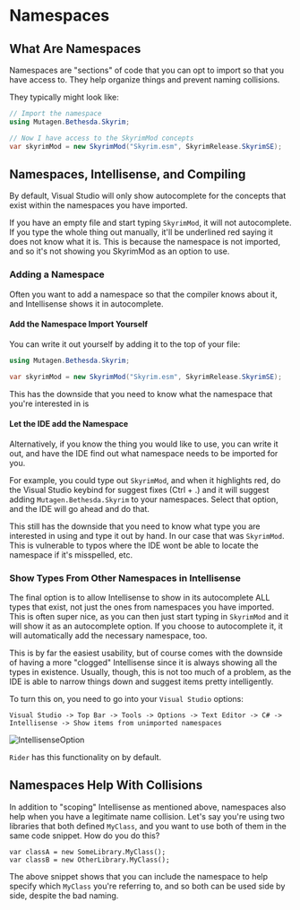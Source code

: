 # Namespaces
## What Are Namespaces
Namespaces are "sections" of code that you can opt to import so that you have access to.  They help organize things and prevent naming collisions.   

They typically might look like:
```cs
// Import the namespace
using Mutagen.Bethesda.Skyrim;

// Now I have access to the SkyrimMod concepts
var skyrimMod = new SkyrimMod("Skyrim.esm", SkyrimRelease.SkyrimSE);
```

## Namespaces, Intellisense, and Compiling
By default, Visual Studio will only show autocomplete for the concepts that exist within the namespaces you have imported.  

If you have an empty file and start typing `SkyrimMod`, it will not autocomplete.  If you type the whole thing out manually, it'll be underlined red saying it does not know what it is.  This is because the namespace is not imported, and so it's not showing you SkyrimMod as an option to use.

### Adding a Namespace
Often you want to add a namespace so that the compiler knows about it, and Intellisense shows it in autocomplete.

#### Add the Namespace Import Yourself
You can write it out yourself by adding it to the top of your file:
```cs
using Mutagen.Bethesda.Skyrim;

var skyrimMod = new SkyrimMod("Skyrim.esm", SkyrimRelease.SkyrimSE);
```

This has the downside that you need to know what the namespace that you're interested in is

#### Let the IDE add the Namespace
Alternatively, if you know the thing you would like to use, you can write it out, and have the IDE find out what namespace needs to be imported for you.

For example, you could type out `SkyrimMod`, and when it highlights red, do the Visual Studio keybind for suggest fixes (Ctrl + .) and it will suggest adding `Mutagen.Bethesda.Skyrim` to your namespaces.  Select that option, and the IDE will go ahead and do that.

This still has the downside that you need to know what type you are interested in using and type it out by hand.  In our case that was `SkyrimMod`.  This is vulnerable to typos where the IDE wont be able to locate the namespace if it's misspelled, etc.

### Show Types From Other Namespaces in Intellisense
The final option is to allow Intellisense to show in its autocomplete ALL types that exist, not just the ones from namespaces you have imported.   This is often super nice, as you can then just start typing in `SkyrimMod` and it will show it as an autocomplete option.  If you choose to autocomplete it, it will automatically add the necessary namespace, too.

This is by far the easiest usability, but of course comes with the downside of having a more "clogged" Intellisense since it is always showing all the types in existence.   Usually, though, this is not too much of a problem, as the IDE is able to narrow things down and suggest items pretty intelligently.

To turn this on, you need to go into your `Visual Studio` options:

`Visual Studio -> Top Bar -> Tools -> Options -> Text Editor -> C# -> Intellisense -> Show items from unimported namespaces`

![IntellisenseOption](https://user-images.githubusercontent.com/24981326/182715382-b0b3d125-3cd7-4169-9b23-88bde95dca55.png)

`Rider` has this functionality on by default.

## Namespaces Help With Collisions
In addition to "scoping" Intellisense as mentioned above, namespaces also help when you have a legitimate name collision.   Let's say you're using two libraries that both defined `MyClass`, and you want to use both of them in the same code snippet.  How do you do this?
```
var classA = new SomeLibrary.MyClass();
var classB = new OtherLibrary.MyClass();
```
The above snippet shows that you can include the namespace to help specify which `MyClass` you're referring to, and so both can be used side by side, despite the bad naming.

